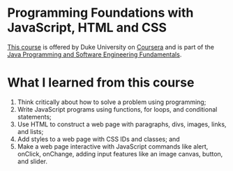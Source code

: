 # Programming Foundations with JavaScript, HTML and CSS
[This course](https://www.coursera.org/learn/duke-programming-web?specialization=java-programming) is offered by Duke University on [Coursera](https://www.coursera.org) and is part of the [Java Programming and Software Engineering Fundamentals](https://www.coursera.org/specializations/java-programming).

# What I learned from this course
1. Think critically about how to solve a problem using programming;
2. Write JavaScript programs using functions, for loops, and conditional statements;
3. Use HTML to construct a web page with paragraphs, divs, images, links, and lists;
4. Add styles to a web page with CSS IDs and classes; and
5. Make a web page interactive with JavaScript commands like alert, onClick, onChange, adding input features like an image canvas, button, and slider.
